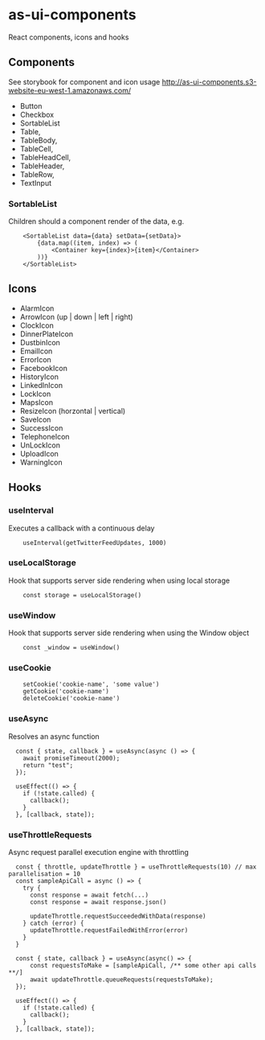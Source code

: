 # as-ui-components

React components, icons and hooks

## Components

See storybook for component and icon usage
http://as-ui-components.s3-website-eu-west-1.amazonaws.com/

- Button
- Checkbox
- SortableList
- Table,
- TableBody,
- TableCell,
- TableHeadCell,
- TableHeader,
- TableRow,
- TextInput

### SortableList

Children should a component render of the data, e.g.

```
    <SortableList data={data} setData={setData}>
        {data.map((item, index) => (
            <Container key={index}>{item}</Container>
        ))}
    </SortableList>
```

## Icons

- AlarmIcon
- ArrowIcon (up | down | left | right)
- ClockIcon
- DinnerPlateIcon
- DustbinIcon
- EmailIcon
- ErrorIcon
- FacebookIcon
- HistoryIcon
- LinkedInIcon
- LockIcon
- MapsIcon
- ResizeIcon (horzontal | vertical)
- SaveIcon
- SuccessIcon
- TelephoneIcon
- UnLockIcon
- UploadIcon
- WarningIcon

## Hooks

### useInterval

Executes a callback with a continuous delay

```
    useInterval(getTwitterFeedUpdates, 1000)
```

### useLocalStorage

Hook that supports server side rendering when using local storage

```
    const storage = useLocalStorage()
```

### useWindow

Hook that supports server side rendering when using the Window object

```
    const _window = useWindow()
```

### useCookie

```
    setCookie('cookie-name', 'some value')
    getCookie('cookie-name')
    deleteCookie('cookie-name')
```

### useAsync

Resolves an async function

```
  const { state, callback } = useAsync(async () => {
    await promiseTimeout(2000);
    return "test";
  });

  useEffect(() => {
    if (!state.called) {
      callback();
    }
  }, [callback, state]);
```

### useThrottleRequests

Async request parallel execution engine with throttling

```
  const { throttle, updateThrottle } = useThrottleRequests(10) // max parallelisation = 10
  const sampleApiCall = async () => {
    try {
      const response = await fetch(...)
      const response = await response.json()

      updateThrottle.requestSucceededWithData(response)
    } catch (error) {
      updateThrottle.requestFailedWithError(error)
    }
  }

  const { state, callback } = useAsync(async() => {
      const requestsToMake = [sampleApiCall, /** some other api calls **/]
      await updateThrottle.queueRequests(requestsToMake);
  });

  useEffect(() => {
    if (!state.called) {
      callback();
    }
  }, [callback, state]);
```
